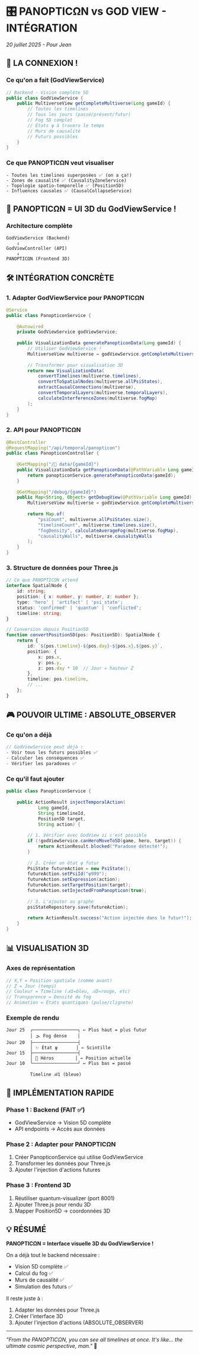 # 🎛️ PANOPTICΩN vs GOD VIEW - INTÉGRATION
*20 juillet 2025 - Pour Jean*

## 🔗 LA CONNEXION !

### Ce qu'on a fait (GodViewService)
```java
// Backend - Vision complète 5D
public class GodViewService {
    public MultiverseView getCompleteMultiverse(Long gameId) {
        // Toutes les timelines
        // Tous les jours (passé/présent/futur)
        // Fog 5D complet
        // États ψ à travers le temps
        // Murs de causalité
        // Futurs possibles
    }
}
```

### Ce que PANOPTICΩN veut visualiser
```
- Toutes les timelines superposées ✅ (on a ça!)
- Zones de causalité ✅ (CausalityZoneService)
- Topologie spatio-temporelle ✅ (Position5D)
- Influences causales ✅ (CausalCollapseService)
```

## 🎯 PANOPTICΩN = UI 3D du GodViewService !

### Architecture complète
```
GodViewService (Backend)
    ↓
GodViewController (API)
    ↓
PANOPTICΩN (Frontend 3D)
```

## 🛠️ INTÉGRATION CONCRÈTE

### 1. Adapter GodViewService pour PANOPTICΩN

```java
@Service
public class PanopticonService {
    
    @Autowired
    private GodViewService godViewService;
    
    public VisualizationData generatePanopticonData(Long gameId) {
        // Utiliser GodViewService !
        MultiverseView multiverse = godViewService.getCompleteMultiverse(gameId);
        
        // Transformer pour visualisation 3D
        return new VisualizationData(
            convertTimelines(multiverse.timelines),
            convertToSpatialNodes(multiverse.allPsiStates),
            extractCausalConnections(multiverse),
            convertTemporalLayers(multiverse.temporalLayers),
            calculateInterferenceZones(multiverse.fogMap)
        );
    }
}
```

### 2. API pour PANOPTICΩN

```java
@RestController
@RequestMapping("/api/temporal/panopticon")
public class PanopticonController {
    
    @GetMapping("/💾 data/{gameId}")
    public VisualizationData getPanopticonData(@PathVariable Long gameId) {
        return panopticonService.generatePanopticonData(gameId);
    }
    
    @GetMapping("/debug/{gameId}")
    public Map<String, Object> getDebugView(@PathVariable Long gameId) {
        MultiverseView multiverse = godViewService.getCompleteMultiverse(gameId);
        
        return Map.of(
            "psiCount", multiverse.allPsiStates.size(),
            "timelineCount", multiverse.timelines.size(),
            "fogDensity", calculateAverageFog(multiverse.fogMap),
            "causalityWalls", multiverse.causalityWalls
        );
    }
}
```

### 3. Structure de données pour Three.js

```typescript
// Ce que PANOPTICΩN attend
interface SpatialNode {
    id: string;
    position: { x: number, y: number, z: number };
    type: 'hero' | 'artifact' | 'psi_state';
    status: 'confirmed' | 'quantum' | 'conflicted';
    timeline: string;
}

// Conversion depuis Position5D
function convertPosition5D(pos: Position5D): SpatialNode {
    return {
        id: `${pos.timeline}-${pos.day}-${pos.x},${pos.y}`,
        position: {
            x: pos.x,
            y: pos.y,
            z: pos.day * 10  // Jour = hauteur Z
        },
        timeline: pos.timeline,
        // ...
    };
}
```

## 🎮 POUVOIR ULTIME : ABSOLUTE_OBSERVER

### Ce qu'on a déjà
```java
// GodViewService peut déjà :
- Voir tous les futurs possibles ✅
- Calculer les conséquences ✅
- Vérifier les paradoxes ✅
```

### Ce qu'il faut ajouter
```java
public class PanopticonService {
    
    public ActionResult injectTemporalAction(
            Long gameId, 
            String timelineId,
            Position5D target,
            String action) {
        
        // 1. Vérifier avec GodView si c'est possible
        if (!godViewService.canHeroMoveTo5D(game, hero, target)) {
            return ActionResult.blocked("Paradoxe détecté!");
        }
        
        // 2. Créer un état ψ futur
        PsiState futureAction = new PsiState();
        futureAction.setPsiId("ψ999");
        futureAction.setExpression(action);
        futureAction.setTargetPosition(target);
        futureAction.setInjectedFromPanopticon(true);
        
        // 3. L'ajouter au graphe
        psiStateRepository.save(futureAction);
        
        return ActionResult.success("Action injectée dans le futur!");
    }
}
```

## 📊 VISUALISATION 3D

### Axes de représentation
```javascript
// X,Y = Position spatiale (comme avant)
// Z = Jour (temps)
// Couleur = Timeline (ℬ1=bleu, ℬ2=rouge, etc)
// Transparence = Densité du fog
// Animation = États quantiques (pulse/clignote)
```

### Exemple de rendu
```
Jour 25  ┌─────────────────┐ ← Plus haut = plus futur
         │ 🌫️ Fog dense    │
Jour 20  ├─────────────────┤
         │ ✨ État ψ       │ ← Scintille
Jour 15  ├─────────────────┤
         │ 🦸 Héros        │ ← Position actuelle
Jour 10  └─────────────────┘ ← Plus bas = passé
         
         Timeline ℬ1 (bleue)
```

## 🚀 IMPLÉMENTATION RAPIDE

### Phase 1 : Backend (FAIT ✅)
- GodViewService → Vision 5D complète
- API endpoints → Accès aux données

### Phase 2 : Adapter pour PANOPTICΩN
1. Créer PanopticonService qui utilise GodViewService
2. Transformer les données pour Three.js
3. Ajouter l'injection d'actions futures

### Phase 3 : Frontend 3D
1. Réutiliser quantum-visualizer (port 8001)
2. Ajouter Three.js pour rendu 3D
3. Mapper Position5D → coordonnées 3D

## 💡 RÉSUMÉ

**PANOPTICΩN = Interface visuelle 3D du GodViewService !**

On a déjà tout le backend nécessaire :
- Vision 5D complète ✅
- Calcul du fog ✅
- Murs de causalité ✅
- Simulation des futurs ✅

Il reste juste à :
1. Adapter les données pour Three.js
2. Créer l'interface 3D
3. Ajouter l'injection d'actions (ABSOLUTE_OBSERVER)

---
*"From the PANOPTICΩN, you can see all timelines at once. It's like... the ultimate cosmic perspective, man."* 🎳 